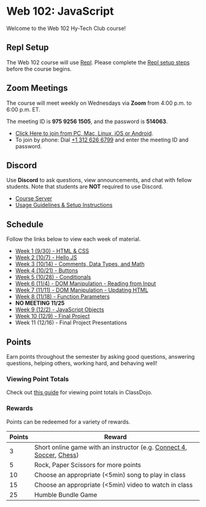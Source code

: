 # Web 102: JavaScript
Welcome to the Web 102 Hy-Tech Club course!

## Repl Setup
The Web 102 course will use [Repl](https://repl.it). Please complete the [Repl setup steps](ReplSetup.md) before the course begins.

## Zoom Meetings
The course will meet weekly on Wednesdays via **Zoom** from 4:00 p.m. to 6:00 p.m. ET.

The meeting ID is **975 9256 1505**, and the password is **514063**.

- [Click Here to join from PC, Mac, Linux, iOS or Android](https://hyland.zoom.us/j/97592561505?pwd=QitORXdlSzgwa0NNWWZJVE01TmZBdz09).
- To join by phone: Dial [+1 312 626 6799](tel:+13126266799) and enter the meeting ID and password.

## Discord
Use **Discord** to ask questions, view announcements, and chat with fellow students. Note that students are **NOT** required to use Discord.

- [Course Server](https://discord.com/channels/755095015688110190/)
- [Usage Guidelines & Setup Instructions](https://hylandtechclub.com/DiscordUse)

## Schedule
Follow the links below to view each week of material.

- [Week 1 (9/30) - HTML & CSS](Week01/StudentDesc.md)
- [Week 2 (10/7) - Hello JS](Week02/StudentDesc.md)
- [Week 3 (10/14) - Comments, Data Types, and Math](Week03/StudentDesc.md)
- [Week 4 (10/21) - Buttons](Week04/StudentDesc.md)
- [Week 5 (10/28) - Conditionals](Week05/StudentDesc.md)
- [Week 6 (11/4) - DOM Manipulation - Reading from Input](Week06/StudentDesc.md)
- [Week 7 (11/11) - DOM Manipulation - Updating HTML](Week07/StudentDesc.md)
- [Week 8 (11/18) - Function Parameters](Week08/StudentDesc.md)
- **NO MEETING 11/25**
- [Week 9 (12/2) - JavaScript Objects](Week09/StudentDesc.md)
- [Week 10 (12/9) - Final Project](Week11/StudentDesc.md)
- Week 11 (12/16) - Final Project Presentations

## Points
Earn points throughout the semester by asking good questions, answering questions, helping others, working hard, and behaving well!

### Viewing Point Totals
Check out [this guide](https://hylandtechclub.com/ClassDojoPoints) for viewing point totals in ClassDojo.

### Rewards
Points can be redeemed for a variety of rewards.

| Points | Reward |
| -- | -- |
| 3 | Short online game with an instructor (e.g. [Connect 4](https://www.mathsisfun.com/games/connect4.html), [Soccer](https://www.agame.com/game/1-on-1-soccer-classic), [Chess](https://lichess.org/setup/friend)) |
| 5 | Rock, Paper Scissors for more points |
| 10 | Choose an appropriate (<5min) song to play in class |
| 15 | Choose an appropriate (<5min) video to watch in class |
| 25 | Humble Bundle Game |